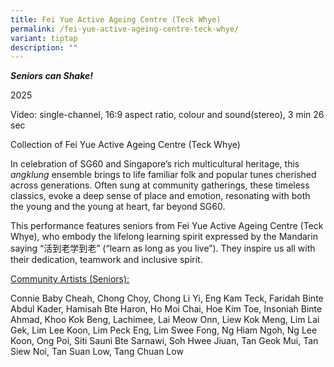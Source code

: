 ```yaml
---
title: Fei Yue Active Ageing Centre (Teck Whye)
permalink: /fei-yue-active-ageing-centre-teck-whye/
variant: tiptap
description: ""
---
```

<p><strong><em>Seniors can Shake!</em></strong>
</p>
<p>2025</p>
<p>Video: single-channel, 16:9 aspect ratio, colour and sound(stereo), 3
min 26 sec</p>
<p>Collection of Fei Yue Active Ageing Centre (Teck Whye)</p>
<p>In celebration of SG60 and Singapore’s rich multicultural heritage, this <em>angklung</em> ensemble
brings to life familiar folk and popular tunes cherished across generations.
Often sung at community gatherings, these timeless classics, evoke a deep
sense of place and emotion, resonating with both the young and the young
at heart, far beyond SG60.</p>
<p>This performance features seniors from Fei Yue Active Ageing Centre (Teck
Whye), who embody the lifelong learning spirit expressed by the Mandarin
saying “活到老学到老” (“learn as long as you live”). They inspire us all with
their dedication, teamwork and inclusive spirit.</p>
<p><u>Community Artists (Seniors):</u>
</p>
<p>Connie Baby Cheah, Chong Choy, Chong Li Yi, Eng Kam Teck, Faridah Binte
Abdul Kader, Hamisah Bte Haron, Ho Moi Chai, Hoe Kim Toe, Insoniah Binte
Ahmad, Khoo Kok Beng, Lachimee, Lai Meow Onn, Liew Kok Meng, Lim Lai Gek,
Lim Lee Koon, Lim Peck Eng, Lim Swee Fong, Ng Hiam Ngoh, Ng Lee Koon, Ong
Poi, Siti Sauni Bte Sarnawi, Soh Hwee Jiuan, Tan Geok Mui, Tan Siew Noi,
Tan Suan Low, Tang Chuan Low</p>
<p></p>